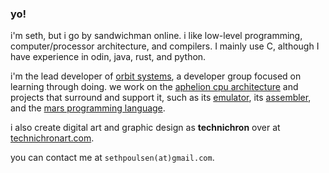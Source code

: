 ### yo!

i'm seth, but i go by sandwichman online. i like low-level programming, computer/processor architecture, and compilers. I mainly use C, although I have experience in odin, java, rust, and python.

i'm the lead developer of [orbit systems](https://github.com/orbit-systems), a developer group focused on learning through doing. we work on the [aphelion cpu architecture](https://github.com/orbit-systems/aphelion) and projects that surround and support it, such as its [emulator](https://github.com/orbit-systems/comet), its [assembler](https://github.com/orbit-systems/comet), and the [mars programming language](https://github.com/orbit-systems/mars).

i also create digital art and graphic design as **technichron** over at [technichronart.com](https://www.technichronart.com/).

you can contact me at `sethpoulsen(at)gmail.com`.
